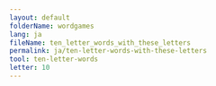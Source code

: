 ```yaml
---
layout: default
folderName: wordgames
lang: ja
fileName: ten_letter_words_with_these_letters
permalink: ja/ten-letter-words-with-these-letters
tool: ten-letter-words
letter: 10
---
```

